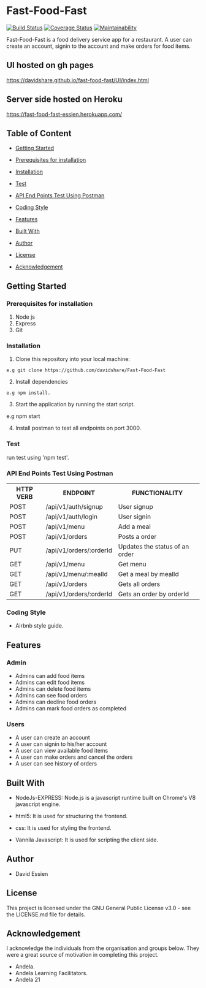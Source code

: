# Fast-Food-Fast

[![Build Status](https://travis-ci.org/davidshare/Fast-Food-Fast.svg?branch=develop)](https://travis-ci.org/davidshare/Fast-Food-Fast)
[![Coverage Status](https://coveralls.io/repos/github/davidshare/Fast-Food-Fast/badge.svg?branch=ft-server)](https://coveralls.io/github/davidshare/Fast-Food-Fast?branch=ft-server)
[![Maintainability](https://api.codeclimate.com/v1/badges/bb0fb6c0ea6be7e66123/maintainability)](https://codeclimate.com/github/davidshare/Fast-Food-Fast/maintainability)


Fast-Food-Fast is a food delivery service app for a restaurant. A user can create an account, signin to the account and make orders for food items.

## UI hosted on gh pages
https://davidshare.github.io/fast-food-fast/UI/index.html

## Server side hosted on Heroku
https://fast-food-fast-essien.herokuapp.com/

## Table of Content
 * [Getting Started](#getting-started)

 * [Prerequisites for installation](#Prerequisites)
 
 * [Installation](#installation)

 * [Test](#test)
 
 * [ API End Points Test Using Postman](#api-end-points)

 * [Coding Style](#coding-style)
 
 * [Features](#features)
 
 * [Built With](#built-with)
 
 * [Author](#author)

 * [License](#lincense)

 * [Acknowledgement](#acknowledgement)

## Getting Started

### Prerequisites for installation
1. Node js
2. Express
3. Git

### Installation
1. Clone this repository into your local machine:
```
e.g git clone https://github.com/davidshare/Fast-Food-Fast
```
2. Install dependencies 
```
e.g npm install.
```
3. Start the application by running the start script.

e.g npm start

4. Install postman to test all endpoints on port 3000.

### Test
run test using 'npm test'.

### API End Points Test Using Postman

<table>
<tr><th>HTTP VERB</th><th>ENDPOINT</th><th>FUNCTIONALITY</th></tr>

<tr><td>POST</td> <td>/api/v1/auth/signup</td>  <td>User signup</td></tr>

<tr><td>POST</td> <td>/api/v1/auth/login</td>  <td>User signin</td></tr>

<tr><td>POST</td> <td>/api/v1/menu</td>  <td>Add a meal</td></tr>

<tr><td>POST</td> <td>/api/v1/orders</td>  <td>Posts a order</td></tr>

<tr><td>PUT</td> <td>/api/v1/orders/:orderId</td>  <td>Updates the status of an order</td></tr>

<tr><td>GET</td> <td>/api/v1/menu</td>  <td>Get menu</td></tr>

<tr><td>GET</td> <td>/api/v1/menu/:mealId</td>  <td>Get a meal by mealId</td></tr>

<tr><td>GET</td> <td>/api/v1/orders</td>  <td>Gets all orders</td></tr>

<tr><td>GET</td> <td>/api/v1/orders/:orderId</td>  <td>Gets an order by orderId</td></tr>
</table>

### Coding Style
* Airbnb style guide. 

## Features

 ### Admin
 * Admins can add food items
 * Admins can edit food items
 * Admins can delete food items
 * Admins can see food orders
 * Admins can decline food orders
 * Admins can mark food orders as completed

 ### Users
 * A user can create an account
 * A user can signin to his/her account
 * A user can view available food items
 * A user can make orders and cancel the orders
 * A user can see history of orders
 

## Built With
* NodeJs-EXPRESS: Node.js is a javascript runtime built on Chrome's V8 javascript engine.

* html5: It is used for structuring the frontend.

* css: It is used for styling the frontend.

* Vannila Javascript: It is used for scripting the client side.


## Author
* David Essien

## License
This project is licensed under the GNU General Public License v3.0 - see the LICENSE.md file for details.

## Acknowledgement
I acknowledge the individuals from the organisation and groups below. They were a great source of motivation in completing this project.
* Andela.
* Andela Learning Facilitators.
* Andela 21
